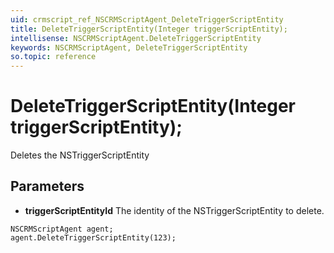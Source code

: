 ```yaml
---
uid: crmscript_ref_NSCRMScriptAgent_DeleteTriggerScriptEntity
title: DeleteTriggerScriptEntity(Integer triggerScriptEntity);
intellisense: NSCRMScriptAgent.DeleteTriggerScriptEntity
keywords: NSCRMScriptAgent, DeleteTriggerScriptEntity
so.topic: reference
---
```


# DeleteTriggerScriptEntity(Integer triggerScriptEntity);

Deletes the NSTriggerScriptEntity
 
## Parameters

* **triggerScriptEntityId** The identity of the NSTriggerScriptEntity to delete.

```crmscript
NSCRMScriptAgent agent;
agent.DeleteTriggerScriptEntity(123);
```

